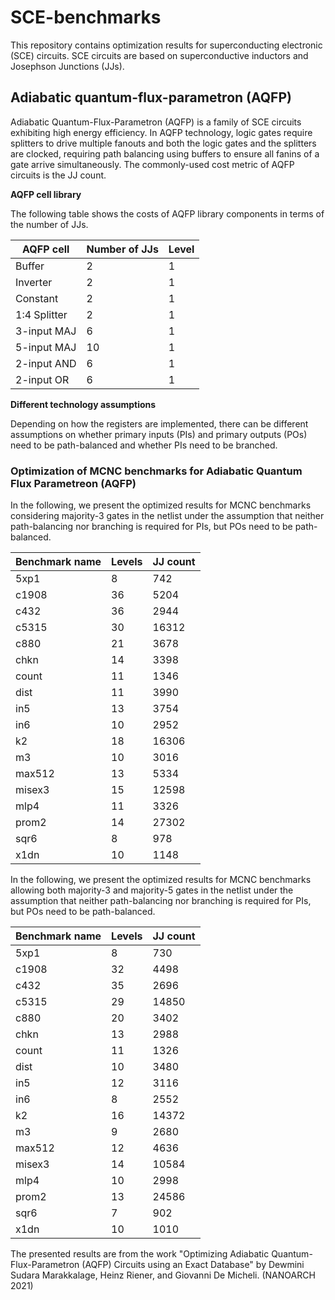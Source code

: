 # SCE-benchmarks
This repository contains optimization results for superconducting electronic (SCE) circuits. SCE circuits are based on superconductive inductors and Josephson Junctions (JJs). 


## Adiabatic quantum-flux-parametron (AQFP)
Adiabatic Quantum-Flux-Parametron (AQFP) is a family of SCE circuits exhibiting high energy efficiency. In AQFP technology, logic gates require splitters to drive multiple fanouts and both the logic gates and the splitters are clocked, requiring path balancing using buffers to ensure all fanins of a gate arrive simultaneously. The commonly-used cost metric of AQFP circuits is the JJ count.

 **AQFP cell library**

The following table shows the costs of AQFP library components in terms of the number of JJs. 

| AQFP cell | Number of JJs | Level |
| ------------- | ------------- | ------------- |
Buffer | 2 | 1 |
Inverter | 2 | 1 |
Constant | 2 | 1 | 
1:4 Splitter | 2 | 1 |
3-input MAJ | 6 | 1 |
5-input MAJ | 10 | 1 |
2-input AND | 6 | 1 |
2-input OR  | 6 | 1 |

**Different technology assumptions**

Depending on how the registers are implemented, there can be different assumptions on whether primary inputs (PIs) and primary outputs (POs) need to be path-balanced and whether PIs need to be branched.

### Optimization of **MCNC** benchmarks for Adiabatic Quantum Flux Parametreon (AQFP) 

In the following, we present the optimized results for MCNC benchmarks considering majority-3 gates in the netlist under the assumption that neither path-balancing nor branching is required for PIs, but POs need to be path-balanced.

| Benchmark name | Levels | JJ count |
| ------------- | ------------- | ------------- |
5xp1 | 8 | 742 |
c1908 | 36 | 5204 | 
c432 | 36 | 2944 |
c5315 | 30 | 16312 |
c880 | 21 | 3678 |
chkn | 14 | 3398 |
count | 11 | 1346 |
dist | 11 | 3990 |
in5 | 13 | 3754 |
in6 | 10 | 2952 |
k2 | 18 | 16306 |
m3 | 10 | 3016 |
max512 | 13 | 5334 |
misex3 | 15 | 12598 |
mlp4 | 11 | 3326 |
prom2 | 14 | 27302 |
sqr6 | 8 | 978 |
x1dn | 10 | 1148 |

In the following, we present the optimized results for MCNC benchmarks allowing both majority-3 and majority-5 gates in the netlist under the assumption that neither path-balancing nor branching is required for PIs, but POs need to be path-balanced.

| Benchmark name | Levels | JJ count |
| ------------- | ------------- | ------------- |
5xp1 | 8 | 730 |
c1908 | 32 | 4498 | 
c432 | 35 | 2696 |
c5315 | 29 | 14850 |
c880 | 20 | 3402 |
chkn | 13 | 2988 |
count | 11 | 1326 |
dist | 10 | 3480 |
in5 | 12 | 3116 |
in6 | 8 | 2552 |
k2 | 16 | 14372 |
m3 | 9 | 2680 |
max512 | 12 | 4636 |
misex3 | 14 | 10584 |
mlp4 | 10 | 2998 |
prom2 | 13 | 24586 |
sqr6 | 7 | 902 |
x1dn | 10 | 1010 |

The presented results are from the work "Optimizing Adiabatic Quantum-Flux-Parametron (AQFP) Circuits using an Exact Database" by Dewmini Sudara Marakkalage, Heinz Riener, and Giovanni De Micheli. (NANOARCH 2021)